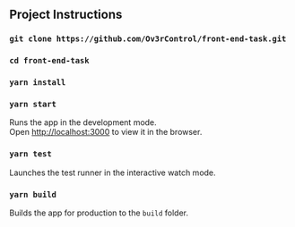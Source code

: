 ## Project Instructions

### `git clone https://github.com/Ov3rControl/front-end-task.git`

### `cd front-end-task`

### `yarn install`

### `yarn start`

Runs the app in the development mode.<br />
Open [http://localhost:3000](http://localhost:3000) to view it in the browser.

### `yarn test`

Launches the test runner in the interactive watch mode.<br />

### `yarn build`

Builds the app for production to the `build` folder.<br />
